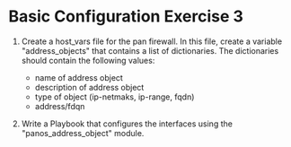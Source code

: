 # Basic Configuration Exercise 3

1. Create a host_vars file for the pan firewall. In this file, create a variable "address_objects" that contains a list of dictionaries. The dictionaries should contain the following values:

    - name of address object
    - description of address object
    - type of object (ip-netmaks, ip-range, fqdn)
    - address/fdqn

2. Write a Playbook that configures the interfaces using the "panos_address_object" module.
